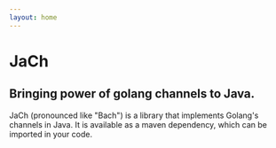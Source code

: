 ```yaml
---
layout: home
---
```


# JaCh
## Bringing power of golang channels to Java.

JaCh (pronounced like "Bach") is a library that implements Golang's channels in Java. It is available as a maven dependency, which can be imported in your code.
